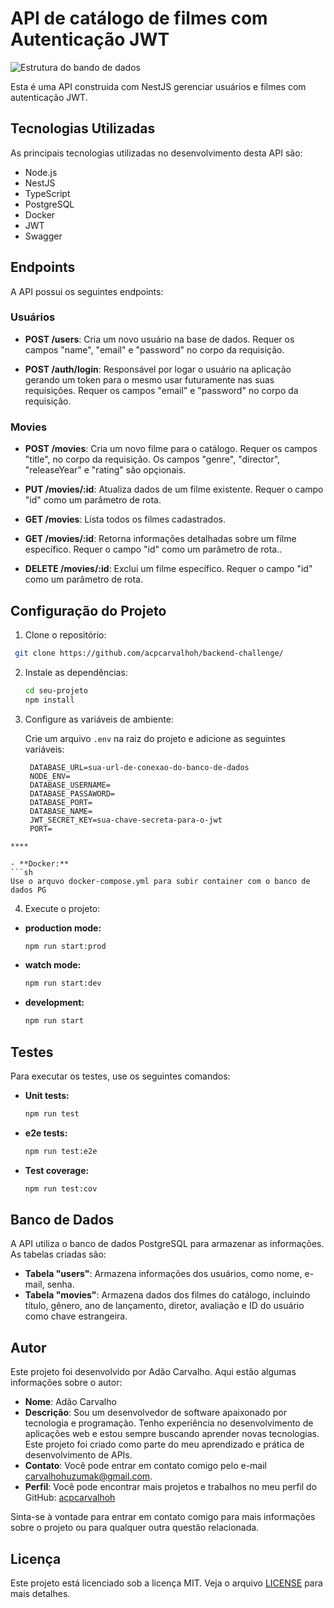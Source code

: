 # API de catálogo de filmes com Autenticação JWT
![Estrutura do bando de dados](src/assets/draw-table.png)

Esta é uma API construida com NestJS gerenciar usuários e filmes com autenticação JWT.

## Tecnologias Utilizadas

As principais tecnologias utilizadas no desenvolvimento desta API são:

- Node.js
- NestJS
- TypeScript
- PostgreSQL
- Docker
- JWT
- Swagger


## Endpoints

A API possui os seguintes endpoints:

### Usuários

- **POST /users**: Cria um novo usuário na base de dados. Requer os campos "name", "email" e "password" no corpo da requisição.

- **POST /auth/login**: Responsável por logar o usuário na aplicação gerando um token para o mesmo usar futuramente nas suas requisições. Requer os campos "email" e "password" no corpo da requisição.

### Movies

- **POST /movies**: Cria um  novo filme para o catálogo. Requer os campos  "title",  no corpo da requisição. Os campos "genre", "director", "releaseYear" e "rating" são opçionais.

- **PUT /movies/:id**: Atualiza dados de um filme existente. Requer o campo "id" como um parâmetro de rota.

- **GET /movies**: Lista todos os filmes cadastrados.

- **GET /movies/:id**: Retorna informações detalhadas sobre um filme específico. Requer o campo "id" como um parâmetro de rota..

- **DELETE /movies/:id**: Exclui um filme específico. Requer o campo "id" como um parâmetro de rota.


## Configuração do Projeto

1. Clone o repositório:

  ```bash
   git clone https://github.com/acpcarvalhoh/backend-challenge/
  ```
2. Instale as dependências:

   ```bash
   cd seu-projeto
   npm install
   ```

3. Configure as variáveis de ambiente:

   Crie um arquivo `.env` na raiz do projeto e adicione as seguintes variáveis:

   ```
    DATABASE_URL=sua-url-de-conexao-do-banco-de-dados
    NODE_ENV=
    DATABASE_USERNAME=
    DATABASE_PASSAWORD=
    DATABASE_PORT=
    DATABASE_NAME=
    JWT_SECRET_KEY=sua-chave-secreta-para-o-jwt
    PORT=

  ```
****

- **Docker:**
  ```sh
  Use o arquvo docker-compose.yml para subir container com o banco de dados PG
  ```


4. Execute o projeto:

- **production mode:**
  ```sh
  npm run start:prod
  ```

- **watch mode:**
  ```sh
  npm run start:dev
  ```

- **development:**
  ```sh
  npm run start
  ```


## Testes

Para executar os testes, use os seguintes comandos:

- **Unit tests:**
  ```sh
  npm run test
  ```

- **e2e tests:**
  ```sh
  npm run test:e2e
  ```

- **Test coverage:**
  ```sh
  npm run test:cov
  ```

## Banco de Dados

A API utiliza o banco de dados PostgreSQL para armazenar as informações. As tabelas criadas são:

- **Tabela "users"**: Armazena informações dos usuários, como nome, e-mail, senha.
- **Tabela "movies"**: Armazena dados dos filmes do catálogo, incluindo título, gênero, ano de lançamento, diretor, avaliação e ID do usuário como chave estrangeira.

## Autor

Este projeto foi desenvolvido por Adão Carvalho. Aqui estão algumas informações sobre o autor:

- **Nome**: Adão Carvalho
- **Descrição**: Sou um desenvolvedor de software apaixonado por tecnologia e programação. Tenho experiência no desenvolvimento de aplicações web e estou sempre buscando aprender novas tecnologias. Este projeto foi criado como parte do meu aprendizado e prática de desenvolvimento de APIs.
- **Contato**: Você pode entrar em contato comigo pelo e-mail carvalhohuzumak@gmail.com.
- **Perfil**: Você pode encontrar mais projetos e trabalhos no meu perfil do GitHub: [acpcarvalhoh](https://github.com/acpcarvalhoh)

Sinta-se à vontade para entrar em contato comigo para mais informações sobre o projeto ou para qualquer outra questão relacionada.

## Licença

Este projeto está licenciado sob a licença MIT. Veja o arquivo [LICENSE](LICENSE) para mais detalhes.




